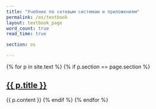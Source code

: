 ```yaml
---
title: "Учебник по сетевым системам и приложениям"
permalink: /os/textbook
layout: textbook_page
word_count: true
read_time: true

section: os

---
```



{% for p in site.text %}
  {% if p.section == page.section %}
<h2 id="{{ p.title }}"><a href="{{ p.url }}">{{ p.title }}</a> </h2>
{{ p.content }} 
  {% endif %}
{% endfor %}
